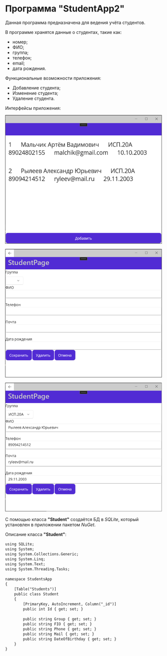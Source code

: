 # Программа "StudentApp2"
 Данная программа предназначена для ведения учёта студентов.

В программе хранятся данные о студентах, такие как:
- номер;
- ФИО;
- группа;
- телефон;
- email;
- дата рождения.

Функциональные возможности приложения:
- Добавление студента;
- Изменение студента;
- Удаление студента.

Интерфейсы приложения:

![MainWindow](/Images/MainWindow.png "Главная страница со списком студентов")

![AddPageStudent](/Images/AddPageStudent.png "Страница добавления студента")

![EditPageStudent](/Images/EditPageStudent.png "Страница изменения и удаления студента")


С помощью класса **"Student"** создаётся БД в _SQLite_, который установлен в приложении пакетом _NuGet_.

Описание класса **"Student"**:
```
using SQLite;
using System;
using System.Collections.Generic;
using System.Linq;
using System.Text;
using System.Threading.Tasks;

namespace StudentsApp
{
    [Table("Students")]
    public class Student
    {
        [PrimaryKey, AutoIncrement, Column("_id")]
        public int Id { get; set; }

        public string Group { get; set; }
        public string FIO { get; set; }
        public string Phone { get; set; }
        public string Mail { get; set; }
        public string DateOfBirthday { get; set; }
    }
}
```
